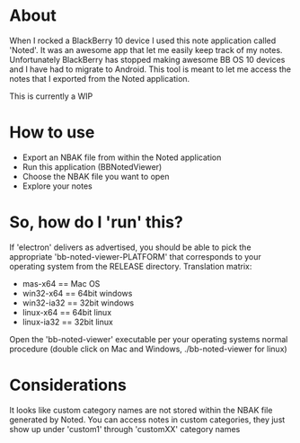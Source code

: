 # About
When I rocked a BlackBerry 10 device I used this note application called 'Noted'. It was an awesome app that let me easily keep track of my notes. Unfortunately BlackBerry has stopped making awesome BB OS 10 devices and I have had to migrate to Android. This tool is meant to let me access the notes that I exported from the Noted application.

This is currently a WIP

# How to use
- Export an NBAK file from within the Noted application
- Run this application (BBNotedViewer)
- Choose the NBAK file you want to open
- Explore your notes

# So, how do I 'run' this?
If 'electron' delivers as advertised, you should be able to pick the appropriate 'bb-noted-viewer-PLATFORM' that corresponds to your operating system from the RELEASE directory. Translation matrix:
- mas-x64 == Mac OS
- win32-x64 == 64bit windows
- win32-ia32 == 32bit windows
- linux-x64 == 64bit linux
- linux-ia32 == 32bit linux

Open the 'bb-noted-viewer' executable per your operating systems normal procedure (double click on Mac and Windows, ./bb-noted-viewer for linux)

# Considerations
It looks like custom category names are not stored within the NBAK file generated by Noted. You can access notes in custom categories, they just show up under 'custom1' through 'customXX' category names
